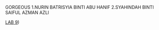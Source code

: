 GORGEOUS
1.NURIN BATRISYIA BINTI ABU HANIF
2.SYAHINDAH BINTI SAIFUL AZMAN AZLI

[LAB 9](https://github.com/Starfallsya/LAB-9.git))


